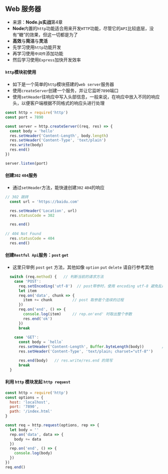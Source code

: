 ## Web 服务器

* 来源：**Node.js实战**第4章
* **Node**内置的`http`功能适合用来开发`HTTP`功能，尽管它的`API`比较底层，没有“糖”的效果，但这一切都是为了
* **高效**与**简洁**与**灵活**
* 先学习使用`http`功能开发
* 再学习使用`中间件`添加功能
* 然后学习使用`Express`加快开发效率

#### `http`模块初使用

* 如下是一个简单的`http`模块搭建的`web server`服务器
* 使用`createServer`创建一个服务，并让它监听`7890`端口
* 使用`setHeader`往响应中写入头部信息，一般来说，在响应中放入不同的响应头，以便客户端根据不同格式的响应头进行处理

```js
const http = require('http')
const port = 7890

const server = http.createServer((req, res) => {
  const body = 'hello'
  res.setHeader('Content-Length', body.length)
  res.setHeader('Content-Type', 'text/plain')
  res.write(body)
  res.end()
})

server.listen(port)
```


#### 创建`302` `404`服务

* 通过`setHeader`方法，能快速创建`302` `404`的响应

```js
// 302 跳转
  const url = 'https://baidu.com'

  res.setHeader('Location', url)
  res.statusCode = 302

  res.end()
  
// 404 Not Found
  res.statusCode = 404
  res.end()
```


#### 创建`Restful Api`服务：`post` `get` 

* 这里只举例 `post` `get` 方法，其他如像 `option` `put` `delete` 请自行参考其他

```js
  switch (req.method) {   // 判断当前的请求方法 
    case 'POST':
      req.setEncoding('utf-8')  // post带参时，使用 encoding utf-8 避免乱码的情况
      let item
      req.on('data', chunk => {
        item += chunk         // post 取参是个连续的过程
      })
      req.on('end', () => {
        console.log(item)     // rep.on'end' 时取出整个参数
        res.end('ok')
      })
      break
      
    case 'GET':
      const body = `hello`
      res.setHeader('Content-Length', Buffer.byteLength(body))        // 使用 Buffer 而不是 .length，避免不同字符带来的字节长度不同
      res.setHeader('Content-Type', 'text/plain; charset="utf-8"')

      res.end(body)   // res.write/res.end 的简写
      break
  }
```

#### 利用 `http` 模块发起 `http request`

```js
const http = require('http')
const options = {
  host: 'localhost',
  port: '7890',
  path: '/index.html'
}

const req = http.request(options, rep => {
  let body = ''
  rep.on('data', data => {
    body += data
  })
  rep.on('end', () => {
    console.log(body)
  })
})
req.end()
```


